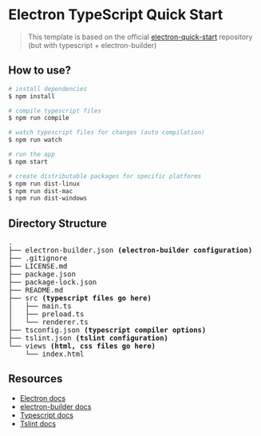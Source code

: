 # Electron TypeScript Quick Start

> This template is based on the official [electron-quick-start](https://github.com/electron/electron-quick-start) repository (but with typescript + electron-builder)

## How to use?

```sh
# install dependencies
$ npm install

# compile typescript files
$ npm run compile

# watch typescript files for changes (auto compilation)
$ npm run watch

# run the app
$ npm start

# create distributable packages for specific platforms
$ npm run dist-linux
$ npm run dist-mac
$ npm run dist-windows
```

## Directory Structure

<pre>
.
├── electron-builder.json <b>(electron-builder configuration)</b>
├── .gitignore
├── LICENSE.md
├── package.json
├── package-lock.json
├── README.md
├── src <b>(typescript files go here)</b>
│   ├── main.ts
│   ├── preload.ts
│   └── renderer.ts
├── tsconfig.json <b>(typescript compiler options)</b>
├── tslint.json <b>(tslint configuration)</b>
└── views <b>(html, css files go here)</b>
    └── index.html
</pre>

## Resources

- [Electron docs](https://www.electronjs.org/docs)
- [electron-builder docs](https://www.electron.build)
- [Typescript docs](https://www.typescriptlang.org/docs)
- [Tslint docs](https://palantir.github.io/tslint/usage/configuration)
